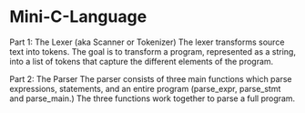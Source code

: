 # Mini-C-Language

Part 1: The Lexer (aka Scanner or Tokenizer)
The lexer transforms source text into tokens. The goal is to transform a program, represented
as a string, into a list of tokens that capture the different elements of the program.

Part 2: The Parser
The parser consists of three main functions which parse expressions, statements, and an entire
program (parse_expr, parse_stmt and parse_main.) The three functions work together
to parse a full program.

